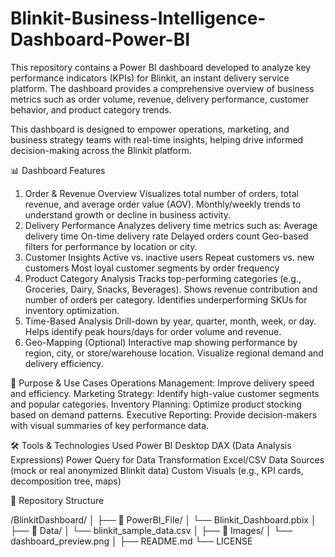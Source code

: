 # Blinkit-Business-Intelligence-Dashboard-Power-BI
This repository contains a Power BI dashboard developed to analyze key performance indicators (KPIs) for Blinkit, 
an instant delivery service platform. The dashboard provides a comprehensive overview of business metrics such as order volume, revenue, delivery performance, customer behavior, and product category trends.

This dashboard is designed to empower operations, marketing, and business strategy teams with real-time insights, helping drive informed decision-making across the Blinkit platform.

📊 Dashboard Features
1. Order & Revenue Overview
Visualizes total number of orders, total revenue, and average order value (AOV).
Monthly/weekly trends to understand growth or decline in business activity.
2. Delivery Performance
Analyzes delivery time metrics such as:
Average delivery time
On-time delivery rate
Delayed orders count
Geo-based filters for performance by location or city.
3. Customer Insights
Active vs. inactive users
Repeat customers vs. new customers
Most loyal customer segments by order frequency
4. Product Category Analysis
Tracks top-performing categories (e.g., Groceries, Dairy, Snacks, Beverages).
Shows revenue contribution and number of orders per category.
Identifies underperforming SKUs for inventory optimization.
5. Time-Based Analysis
Drill-down by year, quarter, month, week, or day.
Helps identify peak hours/days for order volume and revenue.
6. Geo-Mapping (Optional)
Interactive map showing performance by region, city, or store/warehouse location.
Visualize regional demand and delivery efficiency.


🎯 Purpose & Use Cases
Operations Management: Improve delivery speed and efficiency.
Marketing Strategy: Identify high-value customer segments and popular categories.
Inventory Planning: Optimize product stocking based on demand patterns.
Executive Reporting: Provide decision-makers with visual summaries of key performance data.


🛠️ Tools & Technologies Used
Power BI Desktop
DAX (Data Analysis Expressions)
Power Query for Data Transformation
Excel/CSV Data Sources (mock or real anonymized Blinkit data)
Custom Visuals (e.g., KPI cards, decomposition tree, maps)


📂 Repository Structure

/BlinkitDashboard/
│
├── 📁 PowerBI_File/
│   └── Blinkit_Dashboard.pbix
│
├── 📁 Data/
│   └── blinkit_sample_data.csv
│
├── 📁 Images/
│   └── dashboard_preview.png
│
├── README.md
└── LICENSE
